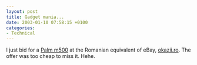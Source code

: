 ```yaml
---
layout: post
title: Gadget mania...
date: 2003-01-10 07:58:15 +0100
categories:
- Technical
---
```

<p>I just bid for a <a href="http://www.palm.com/products/palmm500/" title="Great gadget! :-)">Palm m500</a> at the Romanian equivalent of eBay, <a href="http://www.okazii.ro">okazii.ro</a>. The offer was too cheap to miss it. Hehe.</p>

